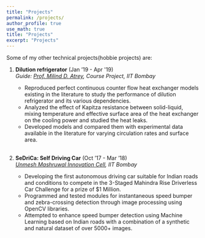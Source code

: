 ```yaml
---
title: "Projects"
permalink: /projects/
author_profile: true
use_math: true
title: "Projects"
excerpt: "Projects"
---
```

Some of my other technical projects(hobbie projects) are:


1.  **Dilution refrigerator** (Jan ’19 - Apr '19) <br/>
    *Guide: [Prof. Milind D. Atrey](https://www.me.iitb.ac.in/~matrey/), Course Project, IIT Bombay* <br/>

    * Reproduced perfect continuous counter flow heat exchanger models existing in the literature to study the performance of dilution refrigerator and its various dependencies. <br/>
    * Analyzed the effect of Kapitza resistance between solid-liquid, mixing temperature and effective surface area of the heat exchanger on the cooling power and studied the heat leaks. <br/>
    * Developed models and compared them with experimental data available in the literature for varying circulation rates and surface area. <br/> <br/>


2.  **SeDriCa: Self Driving Car** (Oct ’17 - Mar ’18) <br/>
    *[Unmesh Mashruwal Innovation Cell](http://umiciitb.com/), IIT Bombay* <br/>

    * Developing the first autonomous driving car suitable for Indian roads and conditions to compete in the 3-Staged Mahindra Rise Driverless Car Challenge for a prize of $1 Million. <br/>
    * Programmed and tested modules for instantaneous speed bumper and zebra-crossing detection through image processing using OpenCV libraries. <br/>
    * Attempted to enhance speed bumper detection using Machine Learning based on Indian roads with a combination of a synthetic and natural dataset of over 5000+ images. <br/>
